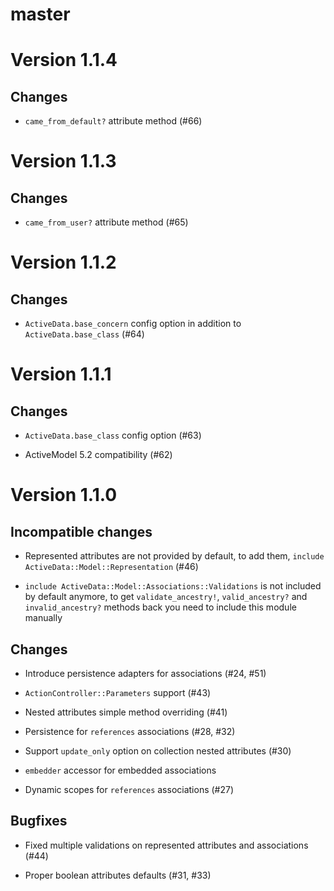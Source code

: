 # master

# Version 1.1.4

## Changes

* `came_from_default?` attribute method (#66)

# Version 1.1.3

## Changes

* `came_from_user?` attribute method (#65)

# Version 1.1.2

## Changes

* `ActiveData.base_concern` config option in addition to `ActiveData.base_class` (#64)

# Version 1.1.1

## Changes

* `ActiveData.base_class` config option (#63)

* ActiveModel 5.2 compatibility (#62)

# Version 1.1.0

## Incompatible changes

* Represented attributes are not provided by default, to add them, `include ActiveData::Model::Representation` (#46)

* `include ActiveData::Model::Associations::Validations` is not included by default anymore, to get `validate_ancestry!`, `valid_ancestry?` and `invalid_ancestry?` methods back you need to include this module manually

## Changes

* Introduce persistence adapters for associations (#24, #51)

* `ActionController::Parameters` support (#43)

* Nested attributes simple method overriding (#41)

* Persistence for `references` associations (#28, #32)

* Support `update_only` option on collection nested attributes (#30)

* `embedder` accessor for embedded associations

* Dynamic scopes for `references` associations (#27)

## Bugfixes

* Fixed multiple validations on represented attributes and associations (#44)

* Proper boolean attributes defaults (#31, #33)
